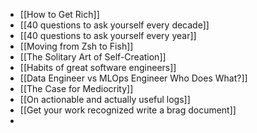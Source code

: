 - [[How to Get Rich]]
- [[40 questions to ask yourself every decade]]
- [[40 questions to ask yourself every year]]
- [[Moving from Zsh to Fish]]
- [[The Solitary Art of Self-Creation]]
- [[Habits of great software engineers]]
- [[Data Engineer vs MLOps Engineer Who Does What?]]
- [[The Case for Mediocrity]]
- [[On actionable and actually useful logs]]
- [[Get your work recognized write a brag document]]
- 